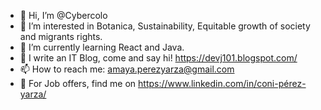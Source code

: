 - 👋 Hi, I’m @Cybercolo
- 👀 I’m interested in Botanica, Sustainability, Equitable growth of society and migrants rights.
- 🌱 I’m currently learning React and Java.
- 💞️ I write an IT Blog, come and say hi! https://devj101.blogspot.com/
- 📫 How to reach me: amaya.perezyarza@gmail.com
- 👀 For Job offers, find me on https://www.linkedin.com/in/coni-pérez-yarza/ 

<!---
Cybercolo/Cybercolo is a ✨ special ✨ repository because its `README.md` (this file) appears on your GitHub profile.
You can click the Preview link to take a look at your changes.
--->

